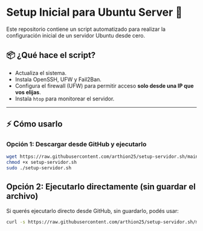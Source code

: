 # Setup Inicial para Ubuntu Server 🚀

Este repositorio contiene un script automatizado para realizar la configuración inicial de un servidor Ubuntu desde cero.

## 📦 ¿Qué hace el script?

- Actualiza el sistema.
- Instala OpenSSH, UFW y Fail2Ban.
- Configura el firewall (UFW) para permitir acceso **solo desde una IP que vos elijas**.
- Instala `htop` para monitorear el servidor.

---

## ⚡ Cómo usarlo

### Opción 1: Descargar desde GitHub y ejecutarlo
```bash
wget https://raw.githubusercontent.com/arthion25/setup-servidor.sh/main/setup-servidor.sh
chmod +x setup-servidor.sh
sudo ./setup-servidor.sh
```
## Opción 2: Ejecutarlo directamente (sin guardar el archivo)
Si querés ejecutarlo directo desde GitHub, sin guardarlo, podés usar:

```bash
curl -s https://raw.githubusercontent.com/arthion25/setup-servidor.sh/main/setup-servidor.sh | sudo bash
```


